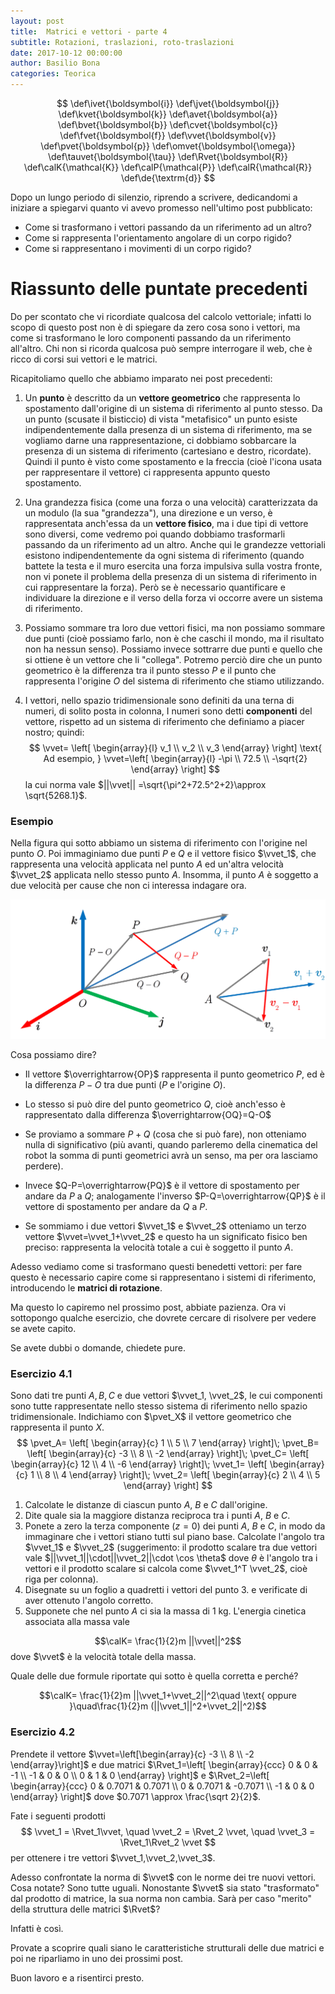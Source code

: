 ```yaml
---
layout: post
title:  Matrici e vettori - parte 4
subtitle: Rotazioni, traslazioni, roto-traslazioni
date: 2017-10-12 00:00:00
author: Basilio Bona
categories: Teorica
---
```

<script type="text/javascript"
src="https://stackedit.io/libs/MathJax/MathJax.js?config=TeXAMS_HTML">
</script>

$$
\def\ivet{\boldsymbol{i}}
\def\jvet{\boldsymbol{j}}
\def\kvet{\boldsymbol{k}}
\def\avet{\boldsymbol{a}}
\def\bvet{\boldsymbol{b}}
\def\cvet{\boldsymbol{c}}
\def\fvet{\boldsymbol{f}}
\def\vvet{\boldsymbol{v}}
\def\pvet{\boldsymbol{p}}
\def\omvet{\boldsymbol{\omega}}
\def\tauvet{\boldsymbol{\tau}}
\def\Rvet{\boldsymbol{R}}
\def\calK{\mathcal{K}}
\def\calP{\mathcal{P}}
\def\calR{\mathcal{R}}
\def\de{\textrm{d}}
$$

Dopo un lungo periodo di silenzio, riprendo a scrivere, dedicandomi a iniziare a spiegarvi quanto vi avevo promesso nell'ultimo post pubblicato:

 - Come si trasformano i vettori passando da un riferimento ad un altro?
 - Come si rappresenta l'orientamento angolare di un corpo rigido?
 - Come si rappresentano i movimenti di un corpo rigido?

# Riassunto delle puntate precedenti

Do per scontato che vi ricordiate qualcosa del calcolo vettoriale; infatti lo scopo di questo post non è di spiegare da zero cosa sono i vettori, ma come si trasformano le loro componenti passando da un riferimento all'altro. Chi non si ricorda qualcosa può sempre interrogare il web, che è ricco di corsi sui vettori e le matrici.

Ricapitoliamo quello che abbiamo imparato nei post precedenti:

 1. Un **punto** è descritto da un **vettore geometrico** che rappresenta lo spostamento dall'origine di un sistema di riferimento al punto stesso. Da un punto (scusate il bisticcio) di vista "metafisico" un punto esiste indipendentemente dalla presenza di un sistema di riferimento, ma se vogliamo darne una rappresentazione, ci dobbiamo sobbarcare la presenza di un sistema di riferimento (cartesiano e destro, ricordate). Quindi il punto è visto come spostamento e la freccia (cioè l'icona usata per rappresentare il vettore) ci rappresenta appunto questo spostamento.

 2. Una grandezza fisica (come una forza o una velocità) caratterizzata da un modulo (la sua "grandezza"), una direzione e un verso, è rappresentata anch'essa da un **vettore fisico**, ma i due tipi di vettore sono diversi, come vedremo poi quando dobbiamo trasformarli passando da un riferimento ad un altro. Anche qui le grandezze vettoriali esistono indipendentemente da ogni sistema di riferimento (quando battete la testa e il muro esercita una forza impulsiva sulla vostra fronte, non vi ponete il problema della presenza di un sistema di riferimento in cui rappresentare la forza). Però se è necessario quantificare e individuare la direzione e il verso della forza vi occorre avere un sistema di riferimento.

 3.  Possiamo sommare tra loro due vettori fisici, ma non possiamo sommare due punti (cioè possiamo farlo, non è che caschi il mondo, ma il risultato non ha nessun senso). Possiamo invece sottrarre due punti e quello che si ottiene è un vettore che li "collega". Potremo  perciò dire che un punto geometrico è la differenza tra il punto stesso $P$ e il punto che rappresenta l'origine $O$ del sistema di riferimento che stiamo utilizzando.

 4.  I vettori, nello spazio tridimensionale sono definiti da una terna di numeri, di solito posta in colonna, I numeri sono detti **componenti** del vettore, rispetto ad un sistema di riferimento che definiamo a piacer nostro; quindi:
$$
\vvet=
\left[
\begin{array}{l}
v_1 \\ v_2 \\ v_3
\end{array}
\right]
\text{ Ad esempio, }
\vvet=\left[
\begin{array}{l}
-\pi \\ 72.5 \\ -\sqrt{2}
\end{array}
\right]
$$
la cui norma vale $||\vvet|| =\sqrt{\pi^2+72.5^2+2}\approx  \sqrt{5268.1}$.

### Esempio

Nella figura qui sotto abbiamo un sistema di riferimento con l'origine nel punto $O$. Poi immaginiamo due punti $P$ e $Q$ e il vettore fisico $\vvet_1$, che rappresenta una velocità applicata nel punto $A$ ed un'altra velocità $\vvet_2$ applicata nello stesso punto $A$. Insomma, il punto $A$ è soggetto a due velocità per cause che non ci interessa indagare ora.

![](/assets/imgs/2017-09-06-Matrici-e-vettori-04.md/gfBmdKb.png)

Cosa possiamo dire?

 - Il vettore $\overrightarrow{OP}$  rappresenta il punto geometrico $P$, ed  è la differenza $P-O$ tra due punti ($P$ e l'origine $O$).

 - Lo stesso si può dire del punto geometrico $Q$, cioè anch'esso è rappresentato dalla differenza $\overrightarrow{OQ}=Q-O$

 - Se proviamo a sommare $P+Q$ (cosa che si può fare), non otteniamo nulla di significativo (più avanti, quando parleremo della cinematica del robot la somma di punti geometrici avrà un senso, ma per ora lasciamo perdere).

 - Invece $Q-P=\overrightarrow{PQ}$ è il vettore di spostamento per andare da $P$ a $Q;$ analogamente l'inverso $P-Q=\overrightarrow{QP}$ è il vettore di spostamento per andare da $Q$ a $P$.

 - Se sommiamo i due vettori $\vvet_1$ e $\vvet_2$ otteniamo un terzo vettore  $\vvet=\vvet_1+\vvet_2$ e questo ha un significato fisico ben preciso: rappresenta la velocità totale a cui è soggetto il punto $A$.

Adesso vediamo come si trasformano questi benedetti vettori: per fare questo è necessario capire come si rappresentano i sistemi di riferimento, introducendo le **matrici di rotazione**.

Ma questo lo capiremo nel prossimo post, abbiate pazienza. Ora vi sottopongo qualche esercizio, che dovrete cercare di risolvere per vedere se avete capito.

Se avete dubbi o domande, chiedete pure.

### Esercizio 4.1
Sono dati tre punti $A,B,C$ e due vettori $\vvet_1, \vvet_2$, le cui componenti sono tutte rappresentate nello stesso sistema di riferimento nello spazio tridimensionale. Indichiamo con $\pvet_X$ il vettore geometrico che rappresenta il punto $X$.
$$
\pvet_A=
\left[
\begin{array}{c}
1 \\ 5 \\ 7
\end{array}
\right]\;
\pvet_B=
\left[
\begin{array}{c}
-3 \\ 8 \\ -2
\end{array}
\right]\;
\pvet_C=
\left[
\begin{array}{c}
12 \\ 4 \\ -6
\end{array}
\right]\;
\vvet_1=
\left[
\begin{array}{c}
1 \\ 8 \\ 4
\end{array}
\right]\;
\vvet_2=
\left[
\begin{array}{c}
2 \\ 4 \\ 5
\end{array}
\right]
$$

 1. Calcolate le distanze di ciascun punto $A$, $B$ e $C$ dall'origine.
 2. Dite quale sia la maggiore distanza reciproca tra i punti $A$, $B$ e $C$.
 3. Ponete a zero la terza componente ($z=0$) dei punti  $A$, $B$ e $C$, in modo da immaginare che i vettori stiano tutti sul piano base. Calcolate l'angolo tra $\vvet_1$ e $\vvet_2$ (suggerimento: il prodotto scalare tra due vettori vale
   $||\vvet_1||\cdot||\vvet_2||\cdot \cos \theta$ dove $\theta$ è l'angolo tra i vettori e il prodotto scalare si calcola come $\vvet_1^T \vvet_2$, cioè riga per colonna).
 4. Disegnate su un foglio a quadretti i vettori del punto 3. e verificate di aver ottenuto l'angolo corretto.
 5. Supponete che nel punto $A$ ci sia la massa di 1 kg. L'energia cinetica associata alla massa vale

 $$\calK= \frac{1}{2}m ||\vvet||^2$$ dove $\vvet$ è la velocità totale della massa.

Quale delle due formule riportate qui sotto è quella corretta e perché?

$$\calK= \frac{1}{2}m ||\vvet_1+\vvet_2||^2\quad \text{ oppure }\quad\frac{1}{2}m (||\vvet_1||^2+\vvet_2||^2)$$  

### Esercizio 4.2

Prendete il vettore $\vvet=\left[\begin{array}{c} -3 \\ 8 \\ -2 \end{array}\right]$ e due matrici  $\Rvet_1=\left[
\begin{array}{ccc}
0 & 0 & -1 \\
-1 & 0 & 0 \\
0 & 1 & 0
\end{array}
\right]$ e  $\Rvet_2=\left[
\begin{array}{ccc}
0 & 0.7071 & 0.7071 \\
0 & 0.7071 & -0.7071  \\
-1 & 0 & 0
\end{array}
\right]$ dove $0.7071 \approx \frac{\sqrt 2}{2}$.

Fate i seguenti prodotti
$$
\vvet_1 = \Rvet_1\vvet,
\quad
\vvet_2 = \Rvet_2 \vvet,
\quad
\vvet_3 = \Rvet_1\Rvet_2 \vvet
$$
per ottenere i tre vettori $\vvet_1,\vvet_2,\vvet_3$.

Adesso confrontate la norma di $\vvet$ con le norme dei tre nuovi vettori. Cosa notate? Sono tutte uguali. Nonostante $\vvet$ sia stato "trasformato" dal prodotto di matrice, la sua norma non cambia. Sarà per caso "merito" della struttura delle matrici $\Rvet$?

Infatti è così.

Provate a scoprire quali siano le caratteristiche strutturali delle due matrici e poi ne riparliamo in uno dei prossimi post.

Buon lavoro e a risentirci presto.
